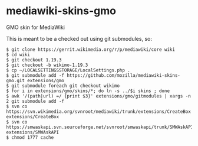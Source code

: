 mediawiki-skins-gmo
===================

GMO skin for MediaWiki

This is meant to be a checked out using git submodules, so:

    $ git clone https://gerrit.wikimedia.org/r/p/mediawiki/core wiki
    $ cd wiki
    $ git checkout 1.19.3
    $ git checkout -b wikimo-1.19.3
    $ cp ~/LOCALSETTINGSSTORAGE/LocalSettings.php .
    $ git submodule add -f https://github.com/mozilla/mediawiki-skins-gmo.git extensions/gmo
    $ git submodule foreach git checkout wikimo
    $ for i in extensions/gmo/skins/*; do ln -s ../$i skins ; done
    $ awk '/(path|url) =/ {print $3}' extensions/gmo/gitmodules | xargs -n 2 git submodule add -f
    $ svn co https://svn.wikimedia.org/svnroot/mediawiki/trunk/extensions/CreateBox extensions/CreateBox
    $ svn co https://smwaskapi.svn.sourceforge.net/svnroot/smwaskapi/trunk/SMWAskAPI extensions/SMWAskAPI
    $ chmod 1777 cache
